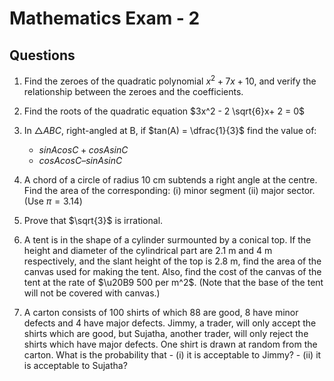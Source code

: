 # Mathematics Exam - 2

## Questions

1. Find the zeroes of the quadratic polynomial $x^2+ 7x + 10$, and verify the relationship between the zeroes and the coefficients.
2. Find the roots of the quadratic equation $3x^2 - 2 \sqrt{6}x+ 2 = 0$
3.  In $\triangle ABC$, right-angled at B, if $tan(A) = \dfrac{1}{3}$ find the value of:
      - $sin A cos C + cos A sin C$
      - $cos A cos C – sin A sin C$

4.   A chord of a circle of radius 10 cm subtends a right angle at the centre. Find the area of the corresponding: (i) minor segment (ii) major sector. (Use $\pi = 3.14$)
5.   Prove that $\sqrt{3}$ is irrational.
6.   A tent is in the shape of a cylinder surmounted by a conical top. If the height and diameter of the cylindrical part are 2.1 m and 4 m respectively, and the slant height of the top is 2.8 m, find the area of the canvas used for making the tent. Also, find the cost of the canvas of the tent at the rate of $\u20B9 500 per m^2$. (Note that the base of the tent will not be covered with canvas.)
7. A carton consists of 100 shirts of which 88 are good, 8 have minor defects and 4 have major defects. Jimmy, a trader, will only accept the shirts which are good, but Sujatha, another trader, will only reject the shirts which have major defects. One shirt is drawn at random from the carton. What is the probability that
         -  (i) it is acceptable to Jimmy?
         -  (ii) it is acceptable to Sujatha?
